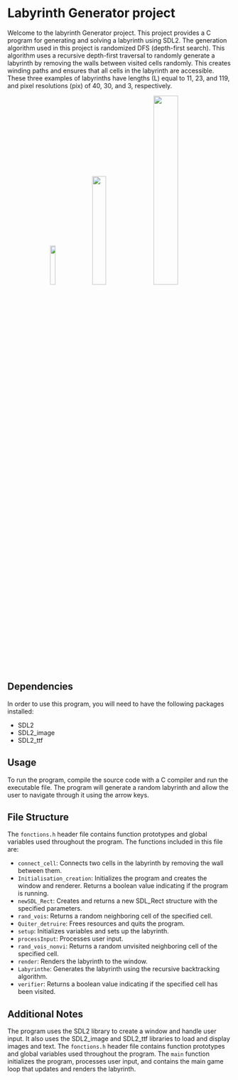 # Labyrinth Generator project


Welcome to the labyrinth Generator project. This project provides a C program for generating and solving a labyrinth using SDL2. The generation algorithm used in this project is randomized DFS (depth-first search). This algorithm uses a recursive depth-first traversal to randomly generate a labyrinth by removing the walls between visited cells randomly. This creates winding paths and ensures that all cells in the labyrinth are accessible. These three examples of labyrinths have lengths (L) equal to 11, 23, and 119, and pixel resolutions (pix) of 40, 30, and 3, respectively.

                                                                                 


<p align="center" width="100%">
    <img width="15%" src="https://user-images.githubusercontent.com/77071173/109236764-8ac4fa80-77d0-11eb-9065-042e897ca1ee.gif"> 
    <img width="25%" src="https://user-images.githubusercontent.com/77071173/109235614-4d5f6d80-77ce-11eb-9efe-9607143bb23d.gif"> 
    <img width="33%" src="https://user-images.githubusercontent.com/77071173/109233751-b513b980-77ca-11eb-996f-737070a723fc.gif"> 
</p>





                                                                                                                          







## Dependencies

In order to use this program, you will need to have the following packages installed:

- SDL2
- SDL2_image
- SDL2_ttf

## Usage

To run the program, compile the source code with a C compiler and run the executable file. The program will generate a random labyrinth and allow the user to navigate through it using the arrow keys.



## File Structure

The `fonctions.h` header file contains function prototypes and global variables used throughout the program. The functions included in this file are:

- `connect_cell`: Connects two cells in the labyrinth by removing the wall between them.
- `Initialisation_creation`: Initializes the program and creates the window and renderer. Returns a boolean value indicating if the program is running.
- `newSDL_Rect`: Creates and returns a new SDL_Rect structure with the specified parameters.
- `rand_vois`: Returns a random neighboring cell of the specified cell.
- `Quiter_detruire`: Frees resources and quits the program.
- `setup`: Initializes variables and sets up the labyrinth.
- `processInput`: Processes user input.
- `rand_vois_nonvi`: Returns a random unvisited neighboring cell of the specified cell.
- `render`: Renders the labyrinth to the window.
- `Labyrinthe`: Generates the labyrinth using the recursive backtracking algorithm.
- `verifier`: Returns a boolean value indicating if the specified cell has been visited.

## Additional Notes

The program uses the SDL2 library to create a window and handle user input. It also uses the SDL2_image and SDL2_ttf libraries to load and display images and text. The `fonctions.h` header file contains function prototypes and global variables used throughout the program. The `main` function initializes the program, processes user input, and contains the main game loop that updates and renders the labyrinth.

                                                                      

         
